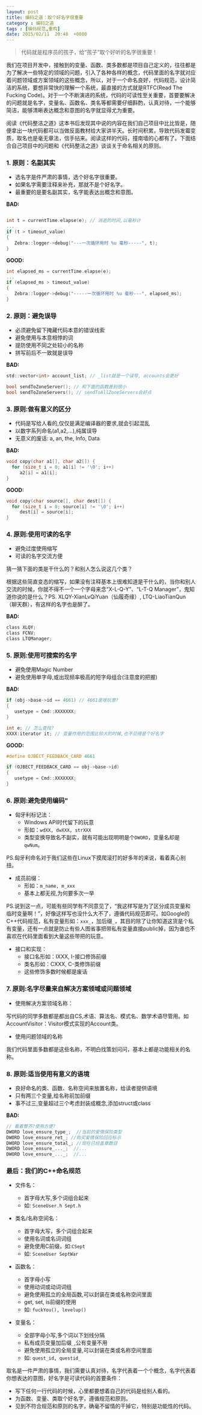 ```yaml
---
layout: post
title: 编码之道：取个好名字很重要
category : 编码之道 
tags : [编码规范,重构]
date: 2015/02/11  20:48  +0800
---
```


> 代码就是程序员的孩子，给“孩子”取个好听的名字很重要！

我们在项目开发中，接触到的变量、函数、类多数都是项目自己定义的，往往都是为了解决一些特定的领域的问题，引入了各种各样的概念，代码里面的名字就对应着问题领域或方案领域的这些概念，所以，对于一个命名良好，代码规范，设计简洁的系统，要想非常快的理解一个系统，最直接的方式就是RTFC(Read The Fucking Code)。对于一个不断演进的系统，代码的可读性至关重要，首要要解决的问题就是名字，变量名、函数名、类名等都需要仔细斟酌，认真对待，一个能够简洁，能够清晰表达概念和意图的名字就显得尤为重要。


<!--more-->

阅读《代码整洁之道》这本书后发现其中说的内容在我们自己项目中比比皆是，随便拿出一块代码都可以当做反面教材给大家讲半天。长时间积累，导致代码发霉变质，取名也是毫无章法，信手拈来。阅读这样的代码，撞南墙的心都有了。下面结合自己项目中的问题和《代码整洁之道》谈谈关于命名相关的原则。

### 1. 原则：名副其实

* 选名字是件严肃的事情，选个好名字很重要。
* 如果名字需要注释来补充，那就不是个好名字。
* 最重要的是要名副其实，名字能表达出概念和意图。

**BAD:**

``` c

int t = currentTime.elapse(e); // 消逝的时间,以毫秒计
...
if (t > timeout_value)
{
   Zebra::logger->debug("---一次循环用时 %u 毫秒-----", t);
}

```

**GOOD:**

``` c
int elapsed_ms = currentTime.elapse(e);
...
if (elapsed_ms > timeout_value)
{
   Zebra::logger->debug("-----一次循环用时 %u 毫秒---", elapsed_ms);
}
``` 

### 2. 原则：避免误导

* 必须避免留下掩藏代码本意的错误线索
* 避免使用与本意相悖的词
* 提防使用不同之处较小的名称
* 拼写前后不一致就是误导

**BAD:**

``` c
std::vector<int> account_list; // _list就是一个误导, accounts会更好

bool sendToZoneServer(); // 和下面的函数差别很小
bool sendToZoneServers(); // sendToAllZoneServers会好点
```

### 3. 原则:做有意义的区分

* 代码是写给人看的,仅仅是满足编译器的要求,就会引起混乱
* 以数字系列命名(a1,a2,...),纯属误导
* 无意义的废话: a, an, the, Info, Data

**BAD:**

``` c
void copy(char a1[], char a2[]) {
  for (size_t i = 0; a1[i] != '\0'; i++)
     a2[i] = a1[i];
}
```

**GOOD:**

``` c
void copy(char source[], char dest[]) {
  for (size_t i = 0; source[i] != '\0'; i++)
     dest[i] = source[i];
}
```

### 4. 原则:使用可读的名字

* 避免过度使用缩写
* 可读的名字交流方便

猜一猜下面的类是干什么的？和别人怎么说这几个类？

根据这些简直变态的缩写，如果没有注释基本上很难知道是干什么的，当你和别人交流的时候，你就不得不一个一个字母来念“X-L-Q-Y”、“L-T-Q Manager”，鬼知道你说的是什么？PS. XLQY-XianLvQiYuan（仙履奇缘）, LTQ-LiaoTianQun（聊天群），有这样的名字也是醉了。

**BAD:**

``` c
class XLQY;
class FCNV;
class LTQManager;
```

### 5. 原则:使用可搜索的名字

* 避免使用Magic Number
* 避免使用单字母,或出现频率极高的短字母组合(注意度的把握)

**BAD:**

``` c
if (obj->base->id == 4661) // 4661是啥玩意?
{
   usetype = Cmd::XXXXXXX;
}

int e; // 怎么查找?
XXXX:iterator it; // 变量作用的范围比较大的时候,也不见得是个好名字
```

**GOOD:**

``` c 
#define OJBECT_FEEDBACK_CARD 4661

if (OJBECT_FEEDBACK_CARD == obj->base->id)
{
   usetype = Cmd::XXXXXXX;
}
```

### 6. 原则:避免使用编码"

* 匈牙利标记法：
	- Windows API时代留下的玩意
	- 形如：`wdXX, dwXXX, strXXX`
	- 类型变换导致名不副实，就有可能出现明明是个`DWORD`，变量名却是`qwNum`。

PS.匈牙利命名对于我们这些在Linux下摸爬滚打的好多年的来说，看着真心别扭。

* 成员前缀：
	- 形如：`m_name, m_xxx`
	- 基本上都无视,为何要多次一举

PS.说到这一点，可能有些同学有不同意见了，“我这样写是为了区分成员变量和临时变量啊！”，好像这样写也没什么大不了，遵循代码规范即可。如Google的C++代码规范，私有变量形如：`xxx_`，加后缀`_`，其目的除了让你知道这货是个私有变量，还有一点就是防止有些人图省事把带私有变量直接public掉，因为谁也不喜欢在代码里面看到大量这些带把的玩意。

* 接口和实现：
	- 接口名形如：IXXX, I-接口修饰前缀
	- 类名形如：CXXX, C-类修饰前缀
	- 这些修饰多数时候都是废话


### 7. 原则:名字尽量来自解决方案领域或问题领域

* 使用解决方案领域名称：

写代码的同学多数都是都出自CS,术语、算法名、模式名、数学术语尽管用。如AccountVisitor：Visitor模式实现的Account类。

* 使用问题领域的名称

我们代码里面多数都是这些名称，不明白找策划问问，基本上都是功能相关的名称。


### 8. 原则:适当使用有意义的语境

* 良好命名的类、函数、名称空间来放置名称，给读者提供语境
* 只有两三个变量,给名称前加前缀
* 事不过三,变量超过三个考虑封装成概念,添加struct或class

**BAD:**

``` c
// 看着整齐?使用方便?
DWORD love_ensure_type_;  //当前的爱情保险类型
DWORD love_ensure_ret_; //购买爱情保险回应标示
DWORD love_ensure_total_; //现在已经盖章数目
DWORD love_ensure_..._;  //...
DWORD love_ensure_..._;  //...
```

### 最后：我们的C++命名规范

* 文件名：
	- 首字母大写,多个词组合起来
	- 如: `SceneUser.h Sept.h`

* 类名/名称空间名：
	- 首字母大写，多个词组合起来
	- 使用名词或名词词组
	- 避免使用C前缀，如:`CSept`
	- 如: `SceneUser SeptWar`

* 函数名：
	- 首字母小写
	- 使用动词或动词词组
	- 避免使用孤立的全局函数,可以封装在类或名称空间里面
	- get, set, is前缀的使用
	- 如: `fuckYou(), levelup()`

* 变量名：
	- 全部字母小写,多个词以下划线分隔
	- 私有成员变量加后缀`_`,公有变量不用
	- 避免使用孤立的全局变量,可以封装在类或名称空间里面
	- 如: `quest_id, questid_`



取名是一件严肃的事情，我们需要认真对待，名字代表着一个个概念，名字代表着你想表达的意图，好名字是可读代码的首要条件：

* 写下任何一行代码的时候，心里都要想着自己的代码是给别人看的。
* 为函数、变量、类取个好名字，遵循规范和原则。
* 见到不符合规范和原则的名字，确毫不留情的干掉它，特别是功能性的代码。
